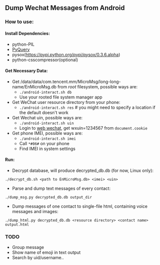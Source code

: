 ## Dump Wechat Messages from Android

### How to use:

#### Install Dependencies:
+ python-PIL
+ [PyQuery](https://pypi.python.org/pypi/pyquery/1.2.1)
+ pysox(https://pypi.python.org/pypi/pysox/0.3.6.alpha)
+ python-csscompressor(optional)

#### Get Necessary Data:
+ Get /data/data/com.tencent.mm/MicroMsg/long-long-name/EnMicroMsg.db from *root* filesystem, possible ways are:
	+ `./android-interact.sh db`
	+ Use your rooted file system manager app
+ Get WeChat user resource directory from your phone:
	+ `./android-interact.sh res`		# you might need to specify a location if the default doesn't work
+ Get Wechat uin, possible ways are:
	+ `./android-interact.sh uin`
	+ Login to [web wechat](https://wx.qq.com), get wxuin=1234567 from `document.cookie`
+ Get phone IMEI, possible ways are:
	+ `./android-interact.sh imei`
	+ Call `*#06#` on your phone
	+ Find IMEI in system settings

#### Run:
+ Decrypt database, will produce decrypted_db.db (for now, Linux only):
```
./decrypt_db.sh <path to EnMicroMsg.db> <imei> <uin>
```
+ Parse and dump text messages of every contact:
```
./dump_msg.py decrypted_db.db output_dir
```
+ Dump messages of one contact to single-file html, containing voice messages and images:
```
./dump_html.py decrypted_db.db <resource directory> <contact name> output.html
```

### TODO
+ Group message
+ Show name of emoji in text output
+ Search by uid/username..
